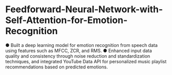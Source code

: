 # Feedforward-Neural-Network-with-Self-Attention-for-Emotion-Recognition
●	Built a deep learning model for emotion recognition from speech data using 
features such as MFCC, ZCR, and RMS. 
●	Enhanced input data quality and consistency through noise reduction and standardization 
techniques, and integrated YouTube Data API for personalized music playlist 
recommendations based on predicted emotions.
